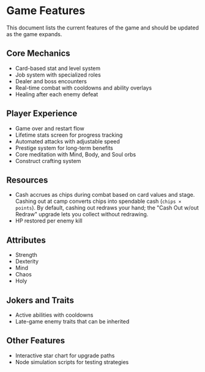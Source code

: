 # Game Features

This document lists the current features of the game and should be updated as the game expands.

## Core Mechanics
- Card-based stat and level system
- Job system with specialized roles
- Dealer and boss encounters
- Real-time combat with cooldowns and ability overlays
- Healing after each enemy defeat

## Player Experience
- Game over and restart flow
- Lifetime stats screen for progress tracking
- Automated attacks with adjustable speed
- Prestige system for long-term benefits
- Core meditation with Mind, Body, and Soul orbs
- Construct crafting system

## Resources
- Cash accrues as chips during combat based on card values and stage. Cashing out at camp converts chips into spendable cash (`chips × points`). By default, cashing out redraws your hand; the "Cash Out w/out Redraw" upgrade lets you collect without redrawing.
- HP restored per enemy kill

## Attributes
- Strength
- Dexterity
- Mind
- Chaos
- Holy

## Jokers and Traits
- Active abilities with cooldowns
- Late-game enemy traits that can be inherited

## Other Features
- Interactive star chart for upgrade paths
- Node simulation scripts for testing strategies

